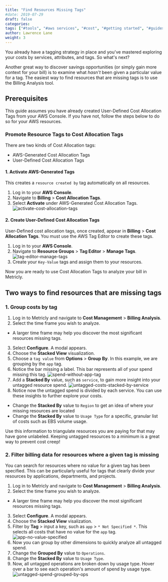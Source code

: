 ```yaml
---
title: "Find Resources Missing Tags"
#date: 2019-07-29
draft: false
categories:
tags: ["#tools", "#aws services", "#cost", "#getting started", "#guides"]
author: Lawrence Lane
weight: 3
---
```


You already have a tagging strategy in place and you've mastered exploring your costs by services, attributes, and tags. So what's next?

Another great way to discover savings opportunities (or simply gain more context for your bill) is to examine what _hasn't_ been given a particular value for a tag. The easiest way to find resources that are missing tags is to use the Billing Analysis tool.

## Prerequisites

This guide assumes you have already created User-Defined Cost Allocation Tags from your AWS Console. If you have not, follow the steps below to do so for your AWS resources.

### Promote Resource Tags to Cost Allocation Tags

There are two kinds of Cost Allocation tags:

- AWS-Generated Cost Allocation Tags
- User-Defined Cost Allocation Tags

#### 1. Activate AWS-Generated Tags
This creates a `resource created by` tag automatically on all resources.

1. Log in to your **AWS Console**.
2. Navigate to **Billing** > **Cost Allocation Tags**.
3. Select **Activate** under AWS-Generated Cost Allocation Tags.
![activate-cost-allocation-tags](/images/how-to-find-uncategorized-costs/activate-cost-allocation-tags.png)

#### 2. Create User-Defined Cost Allocation Tags

User-Defined cost allocation tags, once created, appear in **Billing** > **Cost Allocation Tags**. You must use the AWS Tag Editor to create these tags.

1. Log in to your **AWS Console**.
2. Navigate to **Resource Groups** > **Tag Editor** > **Manage Tags**.
![tag-editor-manage-tags](/images/how-to-find-uncategorized-costs/tag-editor-manage-tags.png)
3. Create your `Key-Value` tags and assign them to your resources.

Now you are ready to use Cost Allocation Tags to analyze your bill in Metricly.

## Two ways to find resources that are missing tags

### 1. Group costs by tag

1. Log in to Metricly and navigate to **Cost Management** > **Billing Analysis**.
2. Select the time frame you wish to analyze.
  - A larger time frame may help you discover the most significant resources missing tags.
3. Select **Configure**. A modal appears.
4. Choose the **Stacked View** visualization.
5. Choose a `tag value` from **Options** > **Group By**. In this example, we are grouping by the `app` tag.
6. Notice the bar missing a label. This bar represents all of your spend missing this tag.
![spend-without-app-tag](/images/how-to-find-uncategorized-costs/spend-without-app-tag.png)
7. Add a **Stacked By** value, such as `service`, to gain more insight into your untagged resource spend.
![untagged-costs-stacked-by-service](/images/how-to-find-uncategorized-costs/untagged-costs-stacked-by-service.png)
8. Notice now the untagged spend is divided by each service. You can use these insights to further explore your costs.
 - Change the **Stacked By** value to `Region` to get an idea of where your missing resources are located
 - Change the **Stacked By** value to `Usage Type` for a specific, granular list of costs such as EBS volume usage.

Use this information to triangulate resources you are paying for that may have gone unlabeled. Keeping untagged resources to a minimum is a great way to prevent cost creep!

### 2. Filter billing data for resources where a given tag is missing

You can search for resources where no value for a given tag has been specified. This can be particularly useful for tags that clearly divide your resources by applications, departments, and projects.

1. Log in to Metricly and navigate to **Cost Management** > **Billing Analysis**.
2. Select the time frame you wish to analyze.
  - A larger time frame may help you discover the most significant resources missing tags.
3. Select **Configure**. A modal appears.
4. Choose the **Stacked View** visalization.
5. Filter by **Tag** > input a key, such as `app` > `* Not Specified *`. This selects all costs that have no value for the `app` tag.
![app-no-value-specified](/images/how-to-find-resources-missing-tags/app-no-value-specified.png)
6. Now you can group by other dimensions to quickly analyze all untagged spend.
7. Change the **Grouped By** value to `Operations`.
8. Change the **Stacked By** value to `Usage Type`.
9. Now, all untagged operations are broken down by usage type. Hover over a bar to see each operation's amount of spend by usage type.
![untagged-spend-grouped-by-ops](/images/how-to-find-resources-missing-tags/untagged-spend-grouped-by-ops.png)
